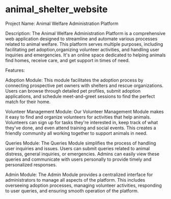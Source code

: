# animal_shelter_website

Project Name: Animal Welfare Administration Platform

Description:
                                     The Animal Welfare Administration Platform is a comprehensive web application designed to streamline and automate various processes related to animal welfare. This platform serves multiple purposes, including facilitating pet adoption,organizing volunteer activities, and handling user inquiries and emergencies. It's an online space dedicated to helping animals find homes, receive care, and get support in times of need.

Features:

Adoption Module:
This module facilitates the adoption process by connecting prospective pet owners with shelters and rescue organizations. Users can browse through detailed pet profiles, submit adoption applications, and schedule meet-and-greet sessions to find the perfect match for their home.

Volunteer Management Module:
Our Volunteer Management Module makes it easy to find and organize volunteers for activities that help animals. Volunteers can sign up for tasks they're interested in, keep track of what they've done, and even attend training and social events. This creates a friendly community all working together to support animals in need.

Queries Module:
The Queries Module simplifies the process of handling user inquiries and issues. Users can submit queries related to animal distress, general inquiries, or emergencies. Admins can easily view these queries and communicate with users personally to provide timely and personalized responses.

Admin Module:
The Admin Module provides a centralized interface for administrators to manage all aspects of the platform. This includes overseeing adoption processes, managing volunteer activities, responding to user queries, and ensuring smooth operation of the platform.
